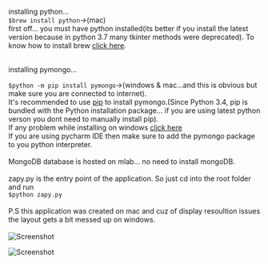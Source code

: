 installing python...<br>
`$brew install python`->(mac)<br>
first off... you must have python installed(its better if you install the latest version because in python 3.7 many tkinter methods were deprecated). To know how to install brew <a href="https://brew.sh/">click here</a>.

<br>
installing pymongo...<br>



`$python -m pip install pymongo`->(windows & mac...and this is obvious but make sure you are connected to internet).<br>
It's recommended to use <a href="https://pypi.org/project/pip/">pip</a> to install pymongo.(Since Python 3.4, pip is bundled with the Python installation package... if you are using latest python verson you dont need to manually install pip).<br>
If any problem while installing on windows <a href="http://api.mongodb.com/python/current/installation.html/">click here</a><br>
If you are using pycharm IDE then make sure to add the pymongo package to you python interpreter. <br><br>
MongoDB database is hosted on mlab... no need to install mongoDB.<br><br>
zapy.py is the entry point of the application. So just cd into the root folder and run<br>
`$python zapy.py`<br><br>
P.S this application was created on mac and cuz of display resoultion issues the layout gets a bit messed up on windows.<br><br>
![Screenshot](https://raw.githubusercontent.com/ZapySolo/sem4-mini-project-osl/master/asset/readmeIMG/Screenshot%202019-04-12%20at%207.24.48%20PM.png)

![Screenshot](https://raw.githubusercontent.com/ZapySolo/sem4-mini-project-osl/master/asset/readmeIMG/Screenshot%202019-04-12%20at%207.25.30%20PM.png)

